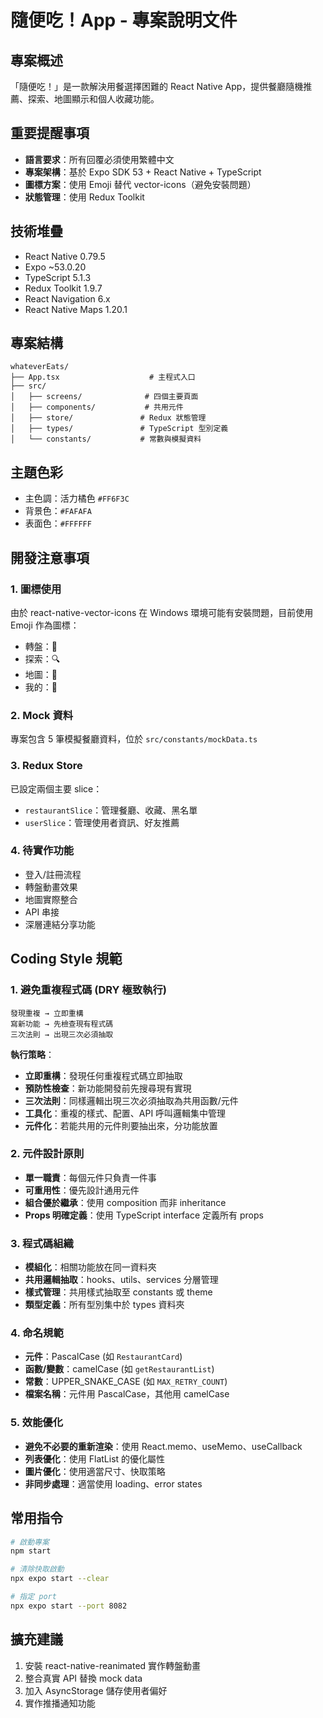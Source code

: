# 隨便吃！App - 專案說明文件

## 專案概述
「隨便吃！」是一款解決用餐選擇困難的 React Native App，提供餐廳隨機推薦、探索、地圖顯示和個人收藏功能。

## 重要提醒事項
- **語言要求**：所有回覆必須使用繁體中文
- **專案架構**：基於 Expo SDK 53 + React Native + TypeScript
- **圖標方案**：使用 Emoji 替代 vector-icons（避免安裝問題）
- **狀態管理**：使用 Redux Toolkit

## 技術堆疊
- React Native 0.79.5
- Expo ~53.0.20
- TypeScript 5.1.3
- Redux Toolkit 1.9.7
- React Navigation 6.x
- React Native Maps 1.20.1

## 專案結構
```
whateverEats/
├── App.tsx                    # 主程式入口
├── src/
│   ├── screens/              # 四個主要頁面
│   ├── components/           # 共用元件
│   ├── store/               # Redux 狀態管理
│   ├── types/               # TypeScript 型別定義
│   └── constants/           # 常數與模擬資料
```

## 主題色彩
- 主色調：活力橘色 `#FF6F3C`
- 背景色：`#FAFAFA`
- 表面色：`#FFFFFF`

## 開發注意事項

### 1. 圖標使用
由於 react-native-vector-icons 在 Windows 環境可能有安裝問題，目前使用 Emoji 作為圖標：
- 轉盤：🎰
- 探索：🔍
- 地圖：📍
- 我的：👤

### 2. Mock 資料
專案包含 5 筆模擬餐廳資料，位於 `src/constants/mockData.ts`

### 3. Redux Store
已設定兩個主要 slice：
- `restaurantSlice`：管理餐廳、收藏、黑名單
- `userSlice`：管理使用者資訊、好友推薦

### 4. 待實作功能
- 登入/註冊流程
- 轉盤動畫效果
- 地圖實際整合
- API 串接
- 深層連結分享功能

## Coding Style 規範

### 1. 避免重複程式碼 (DRY 極致執行)

```
發現重複 → 立即重構
寫新功能 → 先檢查現有程式碼
三次法則 → 出現三次必須抽取
```

**執行策略**：

- **立即重構**：發現任何重複程式碼立即抽取
- **預防性檢查**：新功能開發前先搜尋現有實現
- **三次法則**：同樣邏輯出現三次必須抽取為共用函數/元件
- **工具化**：重複的樣式、配置、API 呼叫邏輯集中管理
- **元件化**：若能共用的元件則要抽出來，分功能放置

### 2. 元件設計原則
- **單一職責**：每個元件只負責一件事
- **可重用性**：優先設計通用元件
- **組合優於繼承**：使用 composition 而非 inheritance
- **Props 明確定義**：使用 TypeScript interface 定義所有 props

### 3. 程式碼組織
- **模組化**：相關功能放在同一資料夾
- **共用邏輯抽取**：hooks、utils、services 分層管理
- **樣式管理**：共用樣式抽取至 constants 或 theme
- **類型定義**：所有型別集中於 types 資料夾

### 4. 命名規範
- **元件**：PascalCase (如 `RestaurantCard`)
- **函數/變數**：camelCase (如 `getRestaurantList`)
- **常數**：UPPER_SNAKE_CASE (如 `MAX_RETRY_COUNT`)
- **檔案名稱**：元件用 PascalCase，其他用 camelCase

### 5. 效能優化
- **避免不必要的重新渲染**：使用 React.memo、useMemo、useCallback
- **列表優化**：使用 FlatList 的優化屬性
- **圖片優化**：使用適當尺寸、快取策略
- **非同步處理**：適當使用 loading、error states

## 常用指令
```bash
# 啟動專案
npm start

# 清除快取啟動
npx expo start --clear

# 指定 port
npx expo start --port 8082
```

## 擴充建議
1. 安裝 react-native-reanimated 實作轉盤動畫
2. 整合真實 API 替換 mock data
3. 加入 AsyncStorage 儲存使用者偏好
4. 實作推播通知功能

